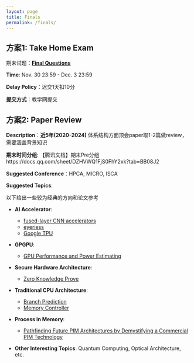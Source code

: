 ```yaml
---
layout: page
title: Finals
permalink: /finals/
---
```

## 方案1: Take Home Exam

期末试题：[**Final Questions**](/2024Fall/static_files/Assignments/Final.pdf)

**Time**: Nov. 30 23:59 - Dec. 3 23:59

**Delay Policy**：迟交1天扣10分

**提交方式**：教学网提交


## 方案2: Paper Review

**Description**：**近5年(2020-2024)** 体系结构方面顶会paper取1-2篇做review，需要涵盖背景知识

**期末时间分组**: 【腾讯文档】期末Pre分组https://docs.qq.com/sheet/DZHVWQ1FjS0FhY2xk?tab=BB08J2

**Suggested Conference**：HPCA, MICRO, ISCA

**Suggested Topics**:

以下给出一些较为经典的方向和论文参考

- **AI Accelerator**: 
    
    * [fused-layer CNN accelerators](https://ieeexplore.ieee.org/document/7783725/)
    * [eyeriess](https://dl.acm.org/doi/10.1145/3007787.3001177)
    * [Google TPU](https://research.google/pubs/in-datacenter-performance-analysis-of-a-tensor-processing-unit/)

- **GPGPU**:

    * [GPU Performance and Power Estimating](https://ieeexplore.ieee.org/document/7056063)

- **Secure Hardware Architecture**:

    * [Zero Knowledge Prove](https://ieeexplore.ieee.org/document/9499783)

- **Traditional CPU Architecture**:

    * [Branch Prediction](https://ieeexplore.ieee.org/abstract/document/742770)
    * [Memory Controller](https://ieeexplore.ieee.org/document/6835956)

- **Process in Memory**:

    * [Pathfinding Future PIM Architectures by Demystifying a Commercial PIM Technology](https://arxiv.org/abs/2308.00846)

- **Other Interesting Topics**: Quantum Computing, Optical Architecture, etc.